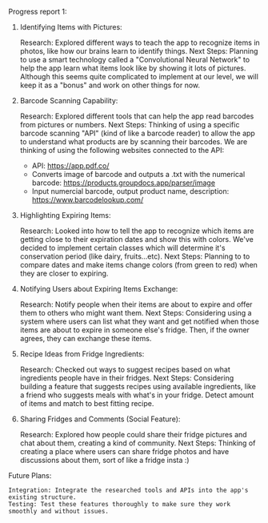 Progress report 1:
1. Identifying Items with Pictures:


    Research: Explored different ways to teach the app to recognize items in photos, like how our brains learn to identify things.
    Next Steps: Planning to use a smart technology called a "Convolutional Neural Network" to help the app learn what items look like by showing it lots of pictures. Although this seems quite complicated to implement at our level, we will keep it as a "bonus" and work on other things for now.

2. Barcode Scanning Capability:

    Research: Explored different tools that can help the app read barcodes from pictures or numbers.
    Next Steps: Thinking of using a specific barcode scanning "API" (kind of like a barcode reader) to allow the app to understand what products are by scanning their barcodes.
   We are thinking of using the following websites connected to the API:
   - API: https://app.pdf.co/
   - Converts image of barcode and outputs a .txt with the numerical barcode: https://products.groupdocs.app/parser/image
   - Input numercial barcode, output product name, description: https://www.barcodelookup.com/


3. Highlighting Expiring Items:

    Research: Looked into how to tell the app to recognize which items are getting close to their expiration dates and show this with colors. We've decided to implement certain classes which will determine it's conservation period (like dairy, fruits...etc). 
    Next Steps: Planning to to compare dates and make items change colors (from green to red) when they are closer to expiring.

4. Notifying Users about Expiring Items Exchange:

    Research: Notify people when their items are about to expire and offer them to others who might want them.
    Next Steps: Considering using a system where users can list what they want and get notified when those items are about to expire in someone else's fridge. Then, if the owner agrees, they can exchange these items.

5. Recipe Ideas from Fridge Ingredients:

    Research: Checked out ways to suggest recipes based on what ingredients people have in their fridges.
    Next Steps: Considering building a feature that suggests recipes using available ingredients, like a friend who suggests meals with what's in your fridge. Detect amount of items and match to best fitting recipe.

6. Sharing Fridges and Comments (Social Feature):

    Research: Explored how people could share their fridge pictures and chat about them, creating a kind of community.
    Next Steps: Thinking of creating a place where users can share fridge photos and have discussions about them, sort of like a fridge insta :)

Future Plans:

    Integration: Integrate the researched tools and APIs into the app's existing structure.
    Testing: Test these features thoroughly to make sure they work smoothly and without issues.
